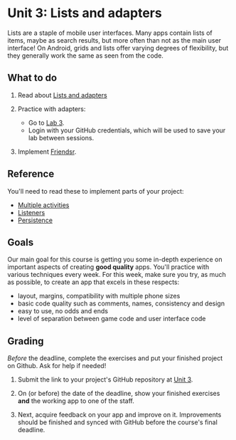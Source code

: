 # Unit 3: Lists and adapters

Lists are a staple of mobile user interfaces. Many apps contain lists of items, maybe as search results, but more often than not as the main user interface! On Android, grids and lists offer varying degrees of flexibility, but they generally work the same as seen from the code.


## What to do

1. Read about [Lists and adapters](/android-reference/lists)

2. Practice with adapters:

    - Go to [Lab 3](https://lab.cs50.io/Vluuks/AndroidPractice/labified/Week3/Lab/).
    - Login with your GitHub credentials, which will be used to save your lab between sessions.

3. Implement [Friendsr](/guided/friendsr).


## Reference

You'll need to read these to implement parts of your project:

- [Multiple activities](/android-reference/multiple-activities)
- [Listeners](/android-reference/listeners)
- [Persistence](/android-reference/persistence)


## Goals

Our main goal for this course is getting you some in-depth experience on important aspects of creating **good quality** apps. You'll practice with various techniques every week. For this week, make sure you try, as much as possible, to create an app that excels in these respects:

- layout, margins, compatibility with multiple phone sizes
- basic code quality such as comments, names, consistency and design
- easy to use, no odds and ends
- level of separation between game code and user interface code


## Grading

*Before* the deadline, complete the exercises and put your finished project on Github. Ask for help if needed!

1. Submit the link to your project's GitHub repository at [Unit 3](/submit/unit-3).

2. On (or before) the date of the deadline, show your finished exercises **and** the working app to one of the staff.

3. Next, acquire feedback on your app and improve on it. Improvements should be finished and synced with GitHub before the course's final deadline.
